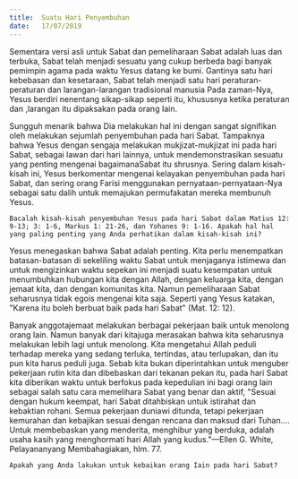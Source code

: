 ```yaml
---
title:  Suatu Hari Penyembuhan
date:   17/07/2019
---
```


Sementara versi asli untuk Sabat dan pemeliharaan Sabat adalah luas dan terbuka, Sabat telah menjadi sesuatu yang cukup berbeda bagi banyak pemimpin agama pada waktu Yesus datang ke bumi. Gantinya satu hari kebebasan dan kesetaraan, Sabat telah menjadi satu hari peraturan-peraturan dan larangan-larangan tradisional manusia Pada zaman-Nya, Yesus berdiri nenentang sikap-sikap seperti itu, khususnya ketika peraturan dan ,larangan itu dipaksakan pada orang Iain.

Sungguh menarik bahwa Dia melakukan hal ini dengan sangat signifikan oleh melakukan sejumlah penyembuhan pada hari Sabat. Tampaknya bahwa Yesus dengan sengaja melakukan mukjizat-mukjizat ini pada hari Sabat, sebagai lawan dari hari Iainnya, untuk mendemonstrasikan sesuatu yang penting mengenai bagaimanaSabat itu shrusnya. Sering dalam kisah-kisah ini, Yesus berkomentar mengenai kelayakan penyembuhan pada hari Sabat, dan sering orang Farisi menggunakan pernyataan-pernyataan-Nya sebagai satu dalih untuk memajukan permufakatan mereka membunuh Yesus.

`Bacalah kisah-kisah penyembuhan Yesus pada hari Sabat dalam Matius 12: 9-13; 3: 1-6, Markus 1: 21-26, dan Yohanes 9: 1-16. Apakah hal hal yang paling penting yang Anda perhatikan dalam kisah-kisah ini?`

Yesus menegaskan bahwa Sabat adalah penting. Kita perlu menempatkan batasan-batasan di sekeliling waktu Sabat untuk menjaganya istimewa dan untuk mengizinkan waktu sepekan ini menjadi suatu kesempatan untuk menumbuhkan hubungan kita dengan Allah, dengan keluarga kita, dengan jemaat kita, dan dengan komunitas kita. Namun pemeliharaan Sabat seharusnya tidak egois mengenai kita saja. Seperti yang Yesus katakan, "Karena itu boleh berbuat baik pada hari Sabat" (Mat. 12: 12).

Banyak anggotajemaat melakukan berbagai pekerjaan baik untuk menolong orang Iain. Namun banyak dari kitajuga merasakan bahwa kita seharusnya melakukan lebih lagi untuk menolong. Kita mengetahui Allah peduli terhadap mereka yang sedang terluka, tertindas, atau terlupakan, dan itu pun kita harus peduli juga. Sebab kita bukan diperintahkan untuk menguber pekerjaan rutin kita dan dibebaskan dari tekanan pekan itu, pada hari Sabat kita diberikan waktu untuk berfokus pada kepedulian ini bagi orang Iain sebagai salah satu cara memelihara Sabat yang benar dan aktif, "Sesuai dengan hukum keempat, hari Sabat ditahbiskan untuk istirahat dan kebaktian rohani. Semua pekerjaan duniawi ditunda, tetapi pekerjaan kemurahan dan kebajikan sesuai dengan rencana dan maksud dari Tuhan.... Untuk membebaskan yang menderita, menghibur yang berduka, adalah usaha kasih yang menghormati hari Allah yang kudus."—Ellen G. White, Pelayananyang Membahagiakan, hlm. 77.

`Apakah yang Anda lakukan untuk kebaikan orang Iain pada hari Sabat?`